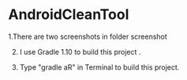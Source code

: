 AndroidCleanTool
================

1.There are two screenshots in folder screenshot

2. I use Gradle 1.10 to build this project .

3. Type "gradle aR" in Terminal to build this project.
